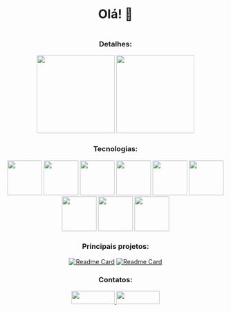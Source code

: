 <div align="center">

# Olá! 👋

<div style="display: inline-block;">

 ### Detalhes:
  
  <img height="180em" src="https://github-readme-stats.vercel.app/api/top-langs/?username=Kulasq&layout=compact&theme=dark"/>
  
  <img height="180em" src="https://github-readme-stats.vercel.app/api?username=Kulasq&show_icons=true&theme=dark"/>

</div>

### Tecnologias:

<img src="https://github.com/user-attachments/assets/2ed73f99-9337-42a5-8884-89472e9ce8ac" height=80px />
<img src="https://github.com/user-attachments/assets/6b3567ea-1dcf-435b-a20b-746da148bbef" height=80px />
<img src="https://cdn.jsdelivr.net/gh/devicons/devicon@latest/icons/html5/html5-plain-wordmark.svg" height=80px />
<img src="https://cdn.jsdelivr.net/gh/devicons/devicon@latest/icons/css3/css3-plain-wordmark.svg" height=80px />
<img src="https://cdn.jsdelivr.net/gh/devicons/devicon@latest/icons/javascript/javascript-original.svg" height=80px />
<img src="https://cdn.jsdelivr.net/gh/devicons/devicon@latest/icons/typescript/typescript-plain.svg" height=80px />
<img src="https://cdn.jsdelivr.net/gh/devicons/devicon@latest/icons/react/react-original-wordmark.svg" height=80px />
<img src="https://cdn.jsdelivr.net/gh/devicons/devicon@latest/icons/linux/linux-original.svg" height=80px />
<img src="https://cdn.jsdelivr.net/gh/devicons/devicon@latest/icons/vercel/vercel-original-wordmark.svg" height=80px />

### Principais projetos:

[![Readme Card](https://github-readme-stats.vercel.app/api/pin/?username=Kulasq&repo=bookstore&theme=dark)](https://github.com/anuraghazra/github-readme-stats)
[![Readme Card](https://github-readme-stats.vercel.app/api/pin/?username=Kulasq&repo=efood&theme=dark)](https://github.com/anuraghazra/github-readme-stats)

### Contatos:

<a href="mailto:lucasdantas.11@gmail.com">
  <img src="https://img.shields.io/badge/-Gmail-D14836?style=for-the-badge&logo=gmail&logoColor=white" width="100" height="30"/>
</a>
<a href="https://www.linkedin.com/in/lucas-dantas-dev" target="_blank">
  <img src="https://img.shields.io/badge/-LinkedIn-0A66C2?style=for-the-badge&logo=linkedin&logoColor=white" width="100" height="30"/>
</a>

</div>
